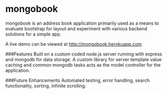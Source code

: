 mongobook
======

mongobook is an address book application primarily used as a means to evaluate
bootstrap for layout and experiment with various backend solutions for a simple app.

A live demo can be viewed at http://mongobook.herokuapp.com

###Features
Built on a custom coded node.js server running with express and mongodb for data storage.  A custom library for server template value caching and common mongodb tasks acts as the model controller for the application.

###Future Enhancements
Automated testing, error handling, search functionality, sorting, infinite scrolling.
